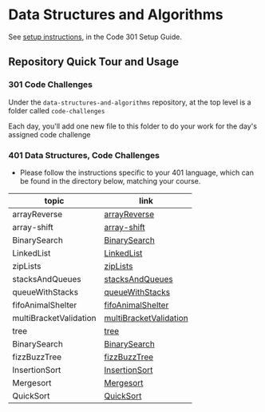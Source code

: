# Data Structures and Algorithms

See [setup instructions](https://codefellows.github.io/setup-guide/code-301/3-code-challenges), in the Code 301 Setup Guide.

## Repository Quick Tour and Usage

### 301 Code Challenges

Under the `data-structures-and-algorithms` repository, at the top level is a folder called `code-challenges`

Each day, you'll add one new file to this folder to do your work for the day's assigned code challenge

### 401 Data Structures, Code Challenges

- Please follow the instructions specific to your 401 language, which can be found in the directory below, matching your course.


| topic   | link |
| ----------- | ----------- |
| arrayReverse      | [arrayReverse](challenges/arrayReverse/README.md)     |
| array-shift       | [array-shift](challenges/arrayShift/README.md)        |
| BinarySearch      | [BinarySearch](challenges/BinarySearch/README.md)        |
| LinkedList        | [LinkedList](challenges/LinkedList/README.md)        |
| zipLists          | [zipLists](challenges/ll-zip/README.md)        |
| stacksAndQueues   | [stacksAndQueues](challenges/stacksAndQueues/README.md)        |
| queueWithStacks   | [queueWithStacks](challenges/queueWithStacks/README.md)        |
| fifoAnimalShelter | [fifoAnimalShelter](challenges/fifoAnimalShelter/README.md)        |
| multiBracketValidation | [multiBracketValidation](challenges/multiBracketValidation/README.md)        |
| tree | [tree](challenges/tree/README.md)                                 |
| BinarySearch | [BinarySearch](challenges/BinarySearch/README.md)        |   
| fizzBuzzTree | [fizzBuzzTree](challenges/fizzBuzzTree/README.md)        |
| InsertionSort | [InsertionSort](challenges/InsertionSort/README.md)        |
| Mergesort | [Mergesort](challenges/Mergesort/README.md)        |
| QuickSort | [QuickSort](challenges/QuickSort/README.md)        |
